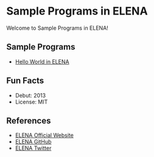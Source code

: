 # Sample Programs in ELENA

Welcome to Sample Programs in ELENA!

## Sample Programs

- [Hello World in ELENA](https://github.com/jrg94/sample-programs/issues/127)

## Fun Facts

- Debut: 2013
- License: MIT

## References

- [ELENA Official Website](http://elenalang.sourceforge.net/)
- [ELENA GitHub](https://github.com/ELENA-LANG/elena-lang)
- [ELENA Twitter](https://twitter.com/elena_language)
